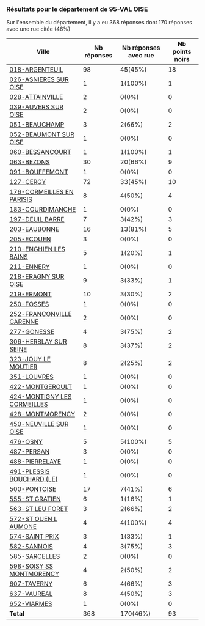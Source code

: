 ### Résultats pour le département de 95-VAL OISE

Sur l'ensemble du département, il y a eu 368 réponses dont 170 réponses avec une rue citée (46%)

| Ville | Nb réponses | Nb réponses avec rue | Nb points noirs |
|-------------|-------------|----------------------|-----------------|
|<a href='018-ARGENTEUIL.md'>018-ARGENTEUIL</a>|98|45(45%)|18|
|<a href='026-ASNIERES SUR OISE.md'>026-ASNIERES SUR OISE</a>|1|1(100%)|1|
|<a href='028-ATTAINVILLE.md'>028-ATTAINVILLE</a>|2|0(0%)|0|
|<a href='039-AUVERS SUR OISE.md'>039-AUVERS SUR OISE</a>|2|0(0%)|0|
|<a href='051-BEAUCHAMP.md'>051-BEAUCHAMP</a>|3|2(66%)|2|
|<a href='052-BEAUMONT SUR OISE.md'>052-BEAUMONT SUR OISE</a>|1|0(0%)|0|
|<a href='060-BESSANCOURT.md'>060-BESSANCOURT</a>|1|1(100%)|1|
|<a href='063-BEZONS.md'>063-BEZONS</a>|30|20(66%)|9|
|<a href='091-BOUFFEMONT.md'>091-BOUFFEMONT</a>|1|0(0%)|0|
|<a href='127-CERGY.md'>127-CERGY</a>|72|33(45%)|10|
|<a href='176-CORMEILLES EN PARISIS.md'>176-CORMEILLES EN PARISIS</a>|8|4(50%)|4|
|<a href='183-COURDIMANCHE.md'>183-COURDIMANCHE</a>|1|0(0%)|0|
|<a href='197-DEUIL BARRE.md'>197-DEUIL BARRE</a>|7|3(42%)|3|
|<a href='203-EAUBONNE.md'>203-EAUBONNE</a>|16|13(81%)|5|
|<a href='205-ECOUEN.md'>205-ECOUEN</a>|3|0(0%)|0|
|<a href='210-ENGHIEN LES BAINS.md'>210-ENGHIEN LES BAINS</a>|5|1(20%)|1|
|<a href='211-ENNERY.md'>211-ENNERY</a>|1|0(0%)|0|
|<a href='218-ERAGNY SUR OISE.md'>218-ERAGNY SUR OISE</a>|9|3(33%)|1|
|<a href='219-ERMONT.md'>219-ERMONT</a>|10|3(30%)|2|
|<a href='250-FOSSES.md'>250-FOSSES</a>|1|0(0%)|0|
|<a href='252-FRANCONVILLE GARENNE.md'>252-FRANCONVILLE GARENNE</a>|2|0(0%)|0|
|<a href='277-GONESSE.md'>277-GONESSE</a>|4|3(75%)|2|
|<a href='306-HERBLAY SUR SEINE.md'>306-HERBLAY SUR SEINE</a>|8|3(37%)|2|
|<a href='323-JOUY LE MOUTIER.md'>323-JOUY LE MOUTIER</a>|8|2(25%)|2|
|<a href='351-LOUVRES.md'>351-LOUVRES</a>|1|0(0%)|0|
|<a href='422-MONTGEROULT.md'>422-MONTGEROULT</a>|1|0(0%)|0|
|<a href='424-MONTIGNY LES CORMEILLES.md'>424-MONTIGNY LES CORMEILLES</a>|1|0(0%)|0|
|<a href='428-MONTMORENCY.md'>428-MONTMORENCY</a>|2|0(0%)|0|
|<a href='450-NEUVILLE SUR OISE.md'>450-NEUVILLE SUR OISE</a>|1|0(0%)|0|
|<a href='476-OSNY.md'>476-OSNY</a>|5|5(100%)|5|
|<a href='487-PERSAN.md'>487-PERSAN</a>|3|0(0%)|0|
|<a href='488-PIERRELAYE.md'>488-PIERRELAYE</a>|1|0(0%)|0|
|<a href='491-PLESSIS BOUCHARD (LE).md'>491-PLESSIS BOUCHARD (LE)</a>|1|0(0%)|0|
|<a href='500-PONTOISE.md'>500-PONTOISE</a>|17|7(41%)|6|
|<a href='555-ST GRATIEN.md'>555-ST GRATIEN</a>|6|1(16%)|1|
|<a href='563-ST LEU FORET.md'>563-ST LEU FORET</a>|3|2(66%)|2|
|<a href='572-ST OUEN L AUMONE.md'>572-ST OUEN L AUMONE</a>|4|4(100%)|4|
|<a href='574-SAINT PRIX.md'>574-SAINT PRIX</a>|3|1(33%)|1|
|<a href='582-SANNOIS.md'>582-SANNOIS</a>|4|3(75%)|3|
|<a href='585-SARCELLES.md'>585-SARCELLES</a>|2|0(0%)|0|
|<a href='598-SOISY SS MONTMORENCY.md'>598-SOISY SS MONTMORENCY</a>|4|2(50%)|2|
|<a href='607-TAVERNY.md'>607-TAVERNY</a>|6|4(66%)|3|
|<a href='637-VAUREAL.md'>637-VAUREAL</a>|8|4(50%)|3|
|<a href='652-VIARMES.md'>652-VIARMES</a>|1|0(0%)|0|
| **Total** |368|170(46%)|93|
